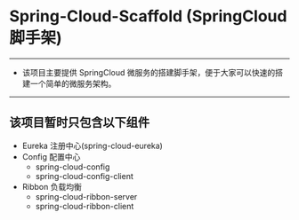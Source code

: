# Spring-Cloud-Scaffold (SpringCloud脚手架)

---

 - 该项目主要提供 SpringCloud 微服务的搭建脚手架，便于大家可以快速的搭建一个简单的微服务架构。
 
---

## 该项目暂时只包含以下组件

- Eureka 注册中心(spring-cloud-eureka)
- Config 配置中心
  - spring-cloud-config
  - spring-cloud-config-client
- Ribbon 负载均衡
  - spring-cloud-ribbon-server
  - spring-cloud-ribbon-client
